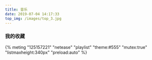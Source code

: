 ```yaml
---
title: 音乐
date: 2019-07-04 14:17:33
top_img: /images/top_3.jpg
---
```

### 我的收藏
{% meting "125157221" "netease" "playlist" "theme:#555" "mutex:true" "listmaxheight:340px" "preload:auto" %}

